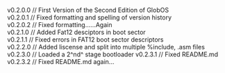 v0.2.0.0 // First Version of the Second Edition of GlobOS</br>
v0.2.0.1 // Fixed formatting and spelling of version history</br>
v0.2.0.2 // Fixed formatting......Again</br>
v0.2.1.0 // Added Fat12 desciptors in boot sector</br>
v0.2.1.1 // Fixed errors in FAT12 boot sector descriptors</br>
v0.2.2.0 // Added liscense and split into multiple %include, .asm files</br>
v0.2.3.0 // Loaded a 2^nd^ stage bootloader
v0.2.3.1 // Fixed README.md
v0.2.3.2 // Fixed README.md again...